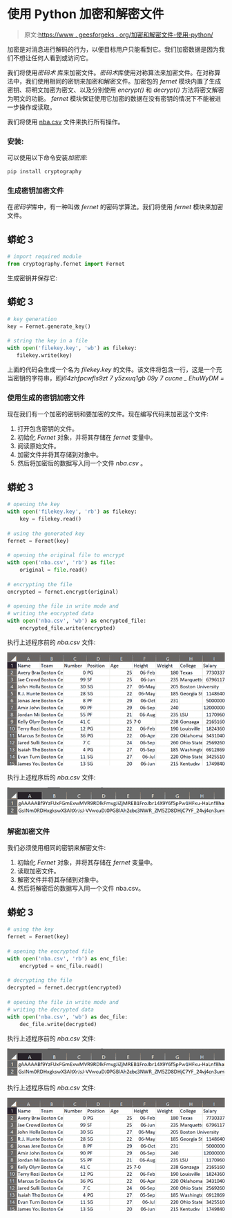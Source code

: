 # 使用 Python 加密和解密文件

> 原文:[https://www . geesforgeks . org/加密和解密文件-使用-python/](https://www.geeksforgeeks.org/encrypt-and-decrypt-files-using-python/)

加密是对消息进行解码的行为，以便目标用户只能看到它。我们加密数据是因为我们不想让任何人看到或访问它。

我们将使用*密码术* [](https://cryptography.io/en/latest)库来加密文件。*密码术*库使用对称算法来加密文件。在对称算法中，我们使用相同的密钥来加密和解密文件。加密包的 *fernet* 模块内置了生成密钥、将明文加密为密文、以及分别使用 *encrypt()* 和 *decrypt()* 方法将密文解密为明文的功能。 *fernet* 模块保证使用它加密的数据在没有密钥的情况下不能被进一步操作或读取。

我们将使用 [nba.csv](https://media.geeksforgeeks.org/wp-content/uploads/nba.csv) 文件来执行所有操作。

### **安装:**

可以使用以下命令安装*加密库*:

```py
pip install cryptography
```

### **生成密钥加密文件**

在*密码学*库中，有一种叫做 *fernet* 的密码学算法。我们将使用 *fernet* 模块来加密文件。

## 蟒蛇 3

```py
# import required module
from cryptography.fernet import Fernet
```

生成密钥并保存它:

## 蟒蛇 3

```py
# key generation
key = Fernet.generate_key()

# string the key in a file
with open('filekey.key', 'wb') as filekey:
   filekey.write(key)
```

上面的代码会生成一个名为 *filekey.key* 的文件。该文件将包含一行，这是一个充当密钥的字符串，即*j64zhfpcwfls9zt 7 y5zxuq1gb 09y 7 cucne _ EhuWyDM =*

### **使用生成的密钥加密文件**

现在我们有一个加密的密钥和要加密的文件。现在编写代码来加密这个文件:

1.  打开包含密钥的文件。
2.  初始化 *Fernet* 对象，并将其存储在 *fernet* 变量中。
3.  阅读原始文件。
4.  加密文件并将其存储到对象中。
5.  然后将加密后的数据写入同一个文件 *nba.csv* 。

## 蟒蛇 3

```py
# opening the key
with open('filekey.key', 'rb') as filekey:
    key = filekey.read()

# using the generated key
fernet = Fernet(key)

# opening the original file to encrypt
with open('nba.csv', 'rb') as file:
    original = file.read()

# encrypting the file
encrypted = fernet.encrypt(original)

# opening the file in write mode and 
# writing the encrypted data
with open('nba.csv', 'wb') as encrypted_file:
    encrypted_file.write(encrypted)
```

执行上述程序前的 *nba.csv* 文件:

![](img/600ec76a0c191da261b140fc90c58ec4.png)

执行上述程序后的 *nba.csv* 文件:

![](img/71e8b636ce16dc20816a4d23dc2ed378.png)

### **解密加密文件**

我们必须使用相同的密钥来解密文件:

1.  初始化 *Fernet* 对象，并将其存储在 *fernet* 变量中。
2.  读取加密文件。
3.  解密文件并将其存储到对象中。
4.  然后将解密后的数据写入同一个文件 nba.csv。

## 蟒蛇 3

```py
# using the key
fernet = Fernet(key)

# opening the encrypted file
with open('nba.csv', 'rb') as enc_file:
    encrypted = enc_file.read()

# decrypting the file
decrypted = fernet.decrypt(encrypted)

# opening the file in write mode and
# writing the decrypted data
with open('nba.csv', 'wb') as dec_file:
    dec_file.write(decrypted)
```

执行上述程序前的 *nba.csv* 文件:

![](img/71e8b636ce16dc20816a4d23dc2ed378.png)

执行上述程序后的 *nba.csv* 文件:

![](img/600ec76a0c191da261b140fc90c58ec4.png)